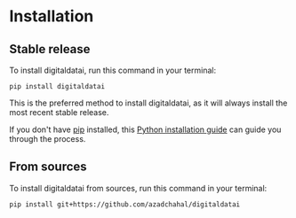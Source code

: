 # Installation

## Stable release

To install digitaldatai, run this command in your terminal:

```
pip install digitaldatai
```

This is the preferred method to install digitaldatai, as it will always install the most recent stable release.

If you don't have [pip](https://pip.pypa.io) installed, this [Python installation guide](http://docs.python-guide.org/en/latest/starting/installation/) can guide you through the process.

## From sources

To install digitaldatai from sources, run this command in your terminal:

```
pip install git+https://github.com/azadchahal/digitaldatai
```
